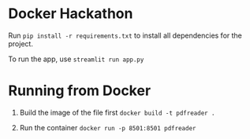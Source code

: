 # Docker Hackathon

Run `pip install -r requirements.txt` to install all dependencies for the project.

To run the app, use `streamlit run app.py`

# Running from Docker

1. Build the image of the file first
`docker build -t pdfreader .`

2. Run the container 
`docker run -p 8501:8501 pdfreader`
